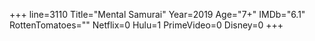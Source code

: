 +++
line=3110
Title="Mental Samurai"
Year=2019
Age="7+"
IMDb="6.1"
RottenTomatoes=""
Netflix=0
Hulu=1
PrimeVideo=0
Disney=0
+++

